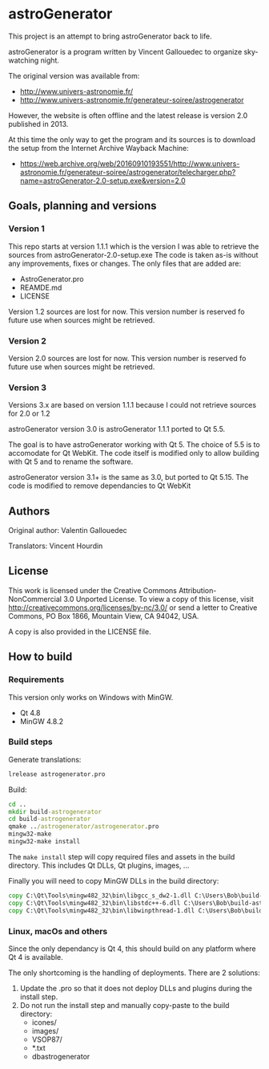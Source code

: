 # astroGenerator
This project is an attempt to bring astroGenerator back to life.

astroGenerator is a program written by Vincent Gallouedec to organize sky-watching night.

The original version was available from:
- http://www.univers-astronomie.fr/
- http://www.univers-astronomie.fr/generateur-soiree/astrogenerator

However, the website is often offline and the latest release is version 2.0 published in 2013.

At this time the only way to get the program and its sources is to download the setup from the Internet Archive Wayback Machine:
- https://web.archive.org/web/20160910193551/http://www.univers-astronomie.fr/generateur-soiree/astrogenerator/telecharger.php?name=astroGenerator-2.0-setup.exe&version=2.0

## Goals, planning and versions
### Version 1
This repo starts at version 1.1.1 which is the version I was able to retrieve the sources from astroGenerator-2.0-setup.exe
The code is taken as-is without any improvements, fixes or changes.
The only files that are added are:
- AstroGenerator.pro
- REAMDE.md
- LICENSE

Version 1.2 sources are lost for now.
This version number is reserved fo future use when sources might be retrieved.

### Version 2
Version 2.0 sources are lost for now.
This version number is reserved fo future use when sources might be retrieved.

### Version 3
Versions 3.x are based on version 1.1.1 because I could not retrieve sources for 2.0 or 1.2

astroGenerator version 3.0 is astroGenerator 1.1.1 ported to Qt 5.5.

The goal is to have astroGenerator working with Qt 5. The choice of 5.5 is to accomodate for Qt WebKit. The code itself is modified only to allow building with Qt 5 and to rename the software.

astroGenerator version 3.1+ is the same as 3.0, but ported to Qt 5.15.
The code is modified to remove dependancies to Qt WebKit

## Authors
Original author: Valentin Gallouedec

Translators: Vincent Hourdin

## License
This work is licensed under the Creative Commons Attribution-NonCommercial 3.0 Unported License. To view a copy of this license, visit http://creativecommons.org/licenses/by-nc/3.0/ or send a letter to Creative Commons, PO Box 1866, Mountain View, CA 94042, USA.

A copy is also provided in the LICENSE file.

## How to build
### Requirements

This version only works on Windows with MinGW.

- Qt 4.8
- MinGW 4.8.2

### Build steps

Generate translations:
```cmd
lrelease astrogenerator.pro
```

Build:
```cmd
cd ..
mkdir build-astrogenerator
cd build-astrogenerator
qmake ../astrogenerator/astrogenerator.pro
mingw32-make
mingw32-make install
```

The `make install` step will copy required files and assets in the build directory. This includes Qt DLLs, Qt plugins, images, ...

Finally you will need to copy MinGW DLLs in the build directory:

```cmd
copy C:\Qt\Tools\mingw482_32\bin\libgcc_s_dw2-1.dll C:\Users\Bob\build-astrogenerator\.
copy C:\Qt\Tools\mingw482_32\bin\libstdc++-6.dll C:\Users\Bob\build-astrogenerator\.
copy C:\Qt\Tools\mingw482_32\bin\libwinpthread-1.dll C:\Users\Bob\build-astrogenerator\.
```

### Linux, macOs and others

Since the only dependancy is Qt 4, this should build on any platform where Qt 4 is available.

The only shortcoming is the handling of deployments. There are 2 solutions:

1. Update the .pro so that it does not deploy DLLs and plugins during the install step.
2. Do not run the install step and manually copy-paste to the build directory:
   - icones/
   - images/
   - VSOP87/
   - *.txt
   - dbastrogenerator